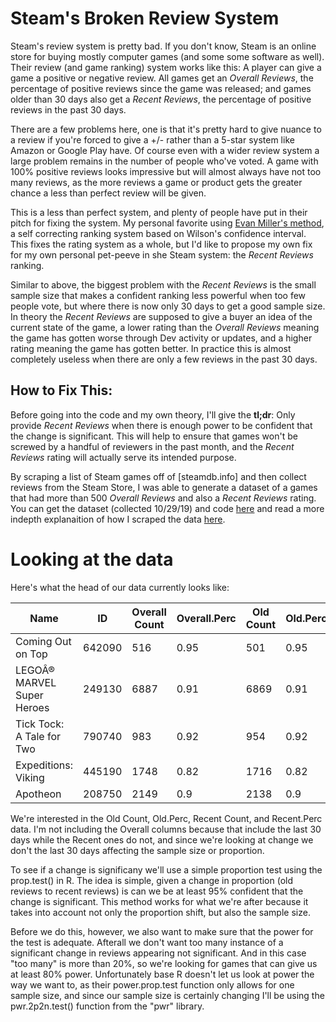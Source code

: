 # Steam's Broken Review System 

Steam's review system is pretty bad. If you don't know, Steam is an online store for buying mostly computer 
games (and some some software as well). Their review (and game ranking) system works like this: A player can give a game a positive or negative review. All games get an _Overall Reviews_, the percentage of positive reviews since the game was released; and games older than 30 days also get a _Recent Reviews_, the percentage of positive reviews in the past 30 days.

There are a few problems here, one is that it's pretty hard to give nuance to a review if you're forced to give a +/- rather than a 5-star system like Amazon or Google Play have. Of course even with a wider review system a large problem remains in the number of people who've voted. A game with 100% positive reviews looks impressive but will almost always have not too many reviews, as the more reviews a game or product gets the greater chance a less than perfect review will be given.

This is a less than perfect system, and plenty of people have put in their pitch for fixing the system. My personal favorite using [Evan Miller's method](http://www.evanmiller.org/how-not-to-sort-by-average-rating.html), a self correcting ranking system based on Wilson's confidence interval. This fixes the rating system as a whole, but I'd like to propose my own fix for my own personal pet-peeve in she Steam system: the _Recent Reviews_ ranking. 

Similar to above, the biggest problem with the _Recent Reviews_ is the small sample size that makes a confident ranking less powerful when too few people vote, but where there is now only 30 days to get a good sample size. In theory the _Recent Reviews_ are supposed to give a buyer an idea of the current state of the game, a lower rating than the _Overall Reviews_ meaning the game has gotten worse through Dev activity or updates, and a higher rating meaning the game has gotten better. In practice this is almost completely useless when there are only a few reviews in the past 30 days. 

## How to Fix This:
Before going into the code and my own theory, I'll give the **tl;dr**: Only provide _Recent Reviews_ when there is enough power to be confident that the change is significant. This will help to ensure that games won't be screwed by a handful of reviewers in the past month, and the _Recent Reviews_ rating will actually serve its intended purpose.

By scraping a list of Steam games off of [steamdb.info] and then collect reviews from the Steam Store, I was able to generate a dataset of a games that had more than 500 _Overall Reviews_ and also a _Recent Reviews_ rating. You can get the dataset (collected 10/29/19) and code [here]() and read a more indepth explanaition of how I scraped the data [here]().

# Looking at the data
Here's what the head of our data currently looks like:

| Name | ID | Overall Count | Overall.Perc | Old Count | Old.Perc | Recent Count | Recent.Perc |
|----------------------------|--------|---------------|--------------|-----------|----------|--------------|-------------|
| Coming Out on Top | 642090 | 516 | 0.95 | 501 | 0.95 | 15 | 0.93 |
| LEGOÂ® MARVEL Super Heroes | 249130 | 6887 | 0.91 | 6869 | 0.91 | 18 | 0.94 |
| Tick Tock: A Tale for Two | 790740 | 983 | 0.92 | 954 | 0.92 | 29 | 0.96 |
| Expeditions: Viking | 445190 | 1748 | 0.82 | 1716 | 0.82 | 32 | 0.81 |
| Apotheon | 208750 | 2149 | 0.9 | 2138 | 0.9 | 11 | 0.72 |

We're interested in the Old Count, Old.Perc, Recent Count, and Recent.Perc data. I'm not including the Overall columns because that include the last 30 days while the Recent ones do not, and since we're looking at change we don't the last 30 days affecting the sample size or proportion.

To see if a change is significany we'll use a simple proportion test using the prop.test() in R. The idea is simple, given a change in proportion (old reviews to recent reviews) is can we be at least 95% confident that the change is significant. This method works for what we're after because it takes into account not only the proportion shift, but also the sample size. 

Before we do this, however, we also want to make sure that the power for the test is adequate. Afterall we don't want too many instance of a significant change in reviews appearing not significant. And in this case "too many" is more than 20%, so we're looking for games that can give us at least 80% power. Unfortunately base R doesn't let us look at power the way we want to, as their power.prop.test function only allows for one sample size, and since our sample size is certainly changing I'll be using the pwr.2p2n.test() function from the "pwr" library. 

